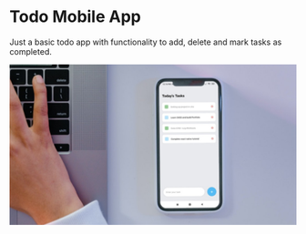 # Todo Mobile App

Just a basic todo app with functionality to add, delete and mark tasks as completed.

![Todo App](mockup.jpg)
